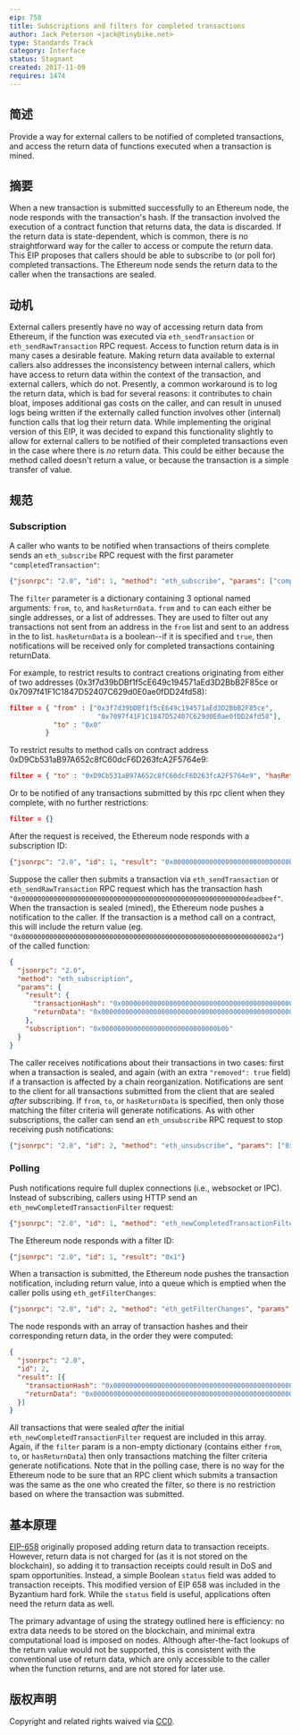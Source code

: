 ```yaml
---
eip: 758
title: Subscriptions and filters for completed transactions
author: Jack Peterson <jack@tinybike.net>
type: Standards Track
category: Interface
status: Stagnant
created: 2017-11-09
requires: 1474
---
```


## 简述
Provide a way for external callers to be notified of completed transactions, and access the return data of functions executed when a transaction is mined.

## 摘要
When a new transaction is submitted successfully to an Ethereum node, the node responds with the transaction's hash.  If the transaction involved the execution of a contract function that returns data, the data is discarded.  If the return data is state-dependent, which is common, there is no straightforward way for the caller to access or compute the return data.  This EIP proposes that callers should be able to subscribe to (or poll for) completed transactions.  The Ethereum node sends the return data to the caller when the transactions are sealed.

## 动机
External callers presently have no way of accessing return data from Ethereum, if the function was executed via `eth_sendTransaction` or `eth_sendRawTransaction` RPC request.  Access to function return data is in many cases a desirable feature.  Making return data available to external callers also addresses the inconsistency between internal callers, which have access to return data within the context of the transaction, and external callers, which do not.  Presently, a common workaround is to log the return data, which is bad for several reasons: it contributes to chain bloat, imposes additional gas costs on the caller, and can result in unused logs being written if the externally called function involves other (internal) function calls that log their return data.  While implementing the original version of this EIP, it was decided to expand this functionality slightly to allow for external callers to be notified of their completed transactions even in the case where there is *no* return data.  This could be either because the method called doesn't return a value, or because the transaction is a simple transfer of value.

## 规范

### Subscription
A caller who wants to be notified when transactions of theirs complete sends an `eth_subscribe` RPC request with the first parameter `"completedTransaction"`:

```json
{"jsonrpc": "2.0", "id": 1, "method": "eth_subscribe", "params": ["completedTransaction", filter]}
```

The `filter` parameter is a dictionary containing 3 optional named arguments:  `from`, `to`, and `hasReturnData`.  `from` and `to` can each either be single addresses, or a list of addresses.  They are used to filter out any transactions not sent from an address in the `from` list and sent to an address in the to list.  `hasReturnData` is a boolean--if it is specified and `true`, then notifications will be received only for completed transactions containing returnData.

For example, to restrict results to contract creations originating from either of two addresses (0x3f7d39bDBf1f5cE649c194571aEd3D2BbB2F85ce or 0x7097f41F1C1847D52407C629d0E0ae0fDD24fd58):

```json
filter = { "from" : ["0x3f7d39bDBf1f5cE649c194571aEd3D2BbB2F85ce",
                      "0x7097f41F1C1847D52407C629d0E0ae0fDD24fd58"],
           "to" : "0x0"
         }
```

To restrict results to method calls on contract address 0xD9Cb531aB97A652c8fC60dcF6D263fcA2F5764e9:
```json
filter = { "to" : "0xD9Cb531aB97A652c8fC60dcF6D263fcA2F5764e9", "hasReturnData" : true }
```
Or to be notified of any transactions submitted by this rpc client when they complete, with no further restrictions:
```json
filter = {}
```

After the request is received, the Ethereum node responds with a subscription ID:

```json
{"jsonrpc": "2.0", "id": 1, "result": "0x00000000000000000000000000000b0b"}
```

Suppose the caller then submits a transaction via `eth_sendTransaction` or `eth_sendRawTransaction` RPC request which has the transaction hash `"0x00000000000000000000000000000000000000000000000000000000deadbeef"`.  When the transaction is sealed (mined), the Ethereum node pushes a notification to the caller.  If the transaction is a method call on a contract, this will include the return value (eg. `"0x000000000000000000000000000000000000000000000000000000000000002a"`) of the called function:

```json
{
  "jsonrpc": "2.0",
  "method": "eth_subscription",
  "params": {
    "result": {
      "transactionHash": "0x00000000000000000000000000000000000000000000000000000000deadbeef",
      "returnData": "0x000000000000000000000000000000000000000000000000000000000000002a"
    },
    "subscription": "0x00000000000000000000000000000b0b"
  }
}
```

The caller receives notifications about their transactions in two cases: first when a transaction is sealed, and again (with an extra `"removed": true` field) if a transaction is affected by a chain reorganization.  Notifications are sent to the client for all transactions submitted from the client that are sealed _after_ subscribing.  If `from`, `to`, or `hasReturnData` is specified, then only those matching the filter criteria will generate notifications.  As with other subscriptions, the caller can send an `eth_unsubscribe` RPC request to stop receiving push notifications:

```json
{"jsonrpc": "2.0", "id": 2, "method": "eth_unsubscribe", "params": ["0x00000000000000000000000000000b0b"]}
```

### Polling
Push notifications require full duplex connections (i.e., websocket or IPC).  Instead of subscribing, callers using HTTP send an `eth_newCompletedTransactionFilter` request:

```json
{"jsonrpc": "2.0", "id": 1, "method": "eth_newCompletedTransactionFilter", "params": [filter] }
```

The Ethereum node responds with a filter ID:

```json
{"jsonrpc": "2.0", "id": 1, "result": "0x1"}
```

When a transaction is submitted, the Ethereum node pushes the transaction notification, including return value, into a queue which is emptied when the caller polls using `eth_getFilterChanges`:

```json
{"jsonrpc": "2.0", "id": 2, "method": "eth_getFilterChanges", "params": ["0x1"]}
```

The node responds with an array of transaction hashes and their corresponding return data, in the order they were computed:

```json
{
  "jsonrpc": "2.0",
  "id": 2,
  "result": [{
    "transactionHash": "0x00000000000000000000000000000000000000000000000000000000deadbeef",
    "returnData": "0x000000000000000000000000000000000000000000000000000000000000002a"
  }]
}
```

All transactions that were sealed _after_ the initial `eth_newCompletedTransactionFilter` request are included in this array.  Again, if the `filter` param is a non-empty dictionary (contains either `from`, `to`, or `hasReturnData`) then only transactions matching the filter criteria generate notifications.  Note that in the polling case, there is no way for the Ethereum node to be sure that an RPC client which submits a transaction was the same as the one who created the filter, so there is no restriction based on where the transaction was submitted.


## 基本原理
[EIP-658](./eip-658.md) originally proposed adding return data to transaction receipts.  However, return data is not charged for (as it is not stored on the blockchain), so adding it to transaction receipts could result in DoS and spam opportunities.  Instead, a simple Boolean `status` field was added to transaction receipts.  This modified version of EIP 658 was included in the Byzantium hard fork.  While the `status` field is useful, applications often need the return data as well.

The primary advantage of using the strategy outlined here is efficiency: no extra data needs to be stored on the blockchain, and minimal extra computational load is imposed on nodes.  Although after-the-fact lookups of the return value would not be supported, this is consistent with the conventional use of return data, which are only accessible to the caller when the function returns, and are not stored for later use.

## 版权声明
Copyright and related rights waived via [CC0](../LICENSE.md).

